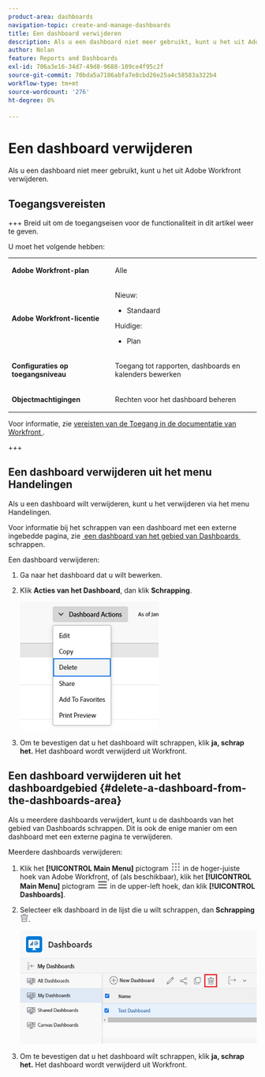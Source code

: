 ```yaml
---
product-area: dashboards
navigation-topic: create-and-manage-dashboards
title: Een dashboard verwijderen
description: Als u een dashboard niet meer gebruikt, kunt u het uit Adobe Workfront verwijderen.
author: Nolan
feature: Reports and Dashboards
exl-id: 706a3e16-34d7-49d8-9688-109ce4f95c2f
source-git-commit: 70bda5a7186abfa7e8cbd26e25a4c58583a322b4
workflow-type: tm+mt
source-wordcount: '276'
ht-degree: 0%

---
```


# Een dashboard verwijderen

<!-- Audited: 1/2025 -->

Als u een dashboard niet meer gebruikt, kunt u het uit Adobe Workfront verwijderen.

## Toegangsvereisten

+++ Breid uit om de toegangseisen voor de functionaliteit in dit artikel weer te geven.

U moet het volgende hebben:

<table style="table-layout:auto"> 
 <col> 
 <col> 
 <tbody> 
  <tr> 
   <td role="rowheader"><strong>Adobe Workfront-plan</strong></td> 
   <td> <p>Alle</p> </td> 
  </tr> 
  <tr> 
   <td role="rowheader"><strong>Adobe Workfront-licentie</strong></td> 
   <td> 
      <p>Nieuw:</p>
         <ul>
         <li><p>Standaard</p></li>
         </ul>
      <p>Huidige:</p>
         <ul>
         <li><p>Plan</p></li>
         </ul>
   </td>
  </tr> 
  <tr> 
   <td role="rowheader"><strong>Configuraties op toegangsniveau</strong></td> 
   <td> <p>Toegang tot rapporten, dashboards en kalenders bewerken</p></td> 
  </tr> 
  <tr> 
   <td role="rowheader"><strong>Objectmachtigingen</strong></td> 
   <td> <p>Rechten voor het dashboard beheren</p></td> 
  </tr> 
 </tbody> 
</table>

Voor informatie, zie [&#x200B; vereisten van de Toegang in de documentatie van Workfront &#x200B;](/help/quicksilver/administration-and-setup/add-users/access-levels-and-object-permissions/access-level-requirements-in-documentation.md).

+++

## Een dashboard verwijderen uit het menu Handelingen

Als u een dashboard wilt verwijderen, kunt u het verwijderen via het menu Handelingen.

Voor informatie bij het schrappen van een dashboard met een externe ingebedde pagina, zie [&#x200B; een dashboard van het gebied van Dashboards &#x200B;](#delete-a-dashboard-from-the-dashboards-area) schrappen.

Een dashboard verwijderen:

1. Ga naar het dashboard dat u wilt bewerken.
1. Klik **Acties van het Dashboard**, dan klik **Schrapping**.

   ![&#x200B; Schrap dashboard &#x200B;](assets/unshimmed-delete-dashboard.png)

1. Om te bevestigen dat u het dashboard wilt schrappen, klik **ja, schrap het.**
Het dashboard wordt verwijderd uit Workfront.

## Een dashboard verwijderen uit het dashboardgebied {#delete-a-dashboard-from-the-dashboards-area}

Als u meerdere dashboards verwijdert, kunt u de dashboards van het gebied van Dashboards schrappen. Dit is ook de enige manier om een dashboard met een externe pagina te verwijderen.

Meerdere dashboards verwijderen:

1. Klik het **[!UICONTROL Main Menu]** pictogram ![&#x200B; Belangrijkste Menu &#x200B;](/help/_includes/assets/main-menu-icon.png) in de hoger-juiste hoek van Adobe Workfront, of (als beschikbaar), klik het **[!UICONTROL Main Menu]** pictogram ![&#x200B; Belangrijkste Menu &#x200B;](/help/_includes/assets/main-menu-icon-left-nav.png) in de upper-left hoek, dan klik **[!UICONTROL Dashboards]**.
1. Selecteer elk dashboard in de lijst die u wilt schrappen, dan **Schrapping** ![&#x200B; schrapt pictogram &#x200B;](assets/delete.png).

   ![&#x200B; Schrap dashboard &#x200B;](assets/unshimmed-delete-dashboard-list.png)

1. Om te bevestigen dat u het dashboard wilt schrappen, klik **ja, schrap het.**
Het dashboard wordt verwijderd uit Workfront.
